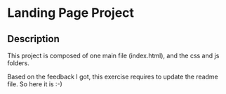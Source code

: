 # Landing Page Project

## Description

This project is composed of one main file (index.html), and the css and js folders.

Based on the feedback I got, this exercise requires to update the readme file.
So here it is :-)
